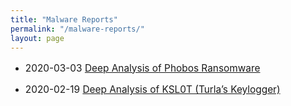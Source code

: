 ```yaml
---
title: "Malware Reports"
permalink: "/malware-reports/"
layout: page
---
```


- <p style="font-size:1.1em">2020-03-03 <a href="/malware-reports/phobos-ransomware">Deep Analysis of Phobos Ransomware</a></p>

- <p style="font-size:1.1em">2020-02-19 <a href="/malware-reports/ksl0t-keylogger">Deep Analysis of KSL0T (Turla’s Keylogger)</a></p>
